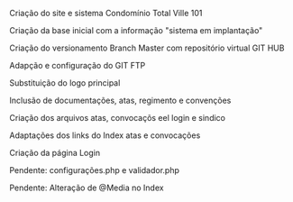 Criação do site e sistema Condomínio Total Ville 101 

Criação da base inicial com a informação "sistema em implantação"

Criação do versionamento Branch Master com repositório virtual GIT HUB 

Adapção e configuração do GIT FTP 

Substituição do logo principal

Inclusão de documentações, atas, regimento e convenções

Criação dos arquivos atas, convocaçõs eel login e sindico

Adaptações dos links do Index atas e convocações

Criação da página Login 

Pendente: configurações.php e validador.php

Pendente: Alteração de @Media no Index